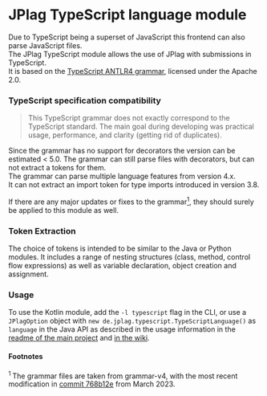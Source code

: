 # JPlag TypeScript language module
Due to TypeScript being a superset of JavaScript this frontend can also parse JavaScript files.
<br>
The JPlag TypeScript module allows the use of JPlag with submissions in TypeScript. <br>
It is based on the [TypeScript ANTLR4 grammar](https://github.com/antlr/grammars-v4/tree/master/javascript/typescript), licensed under the Apache 2.0.


### TypeScript specification compatibility
> This TypeScript grammar does not exactly correspond to the TypeScript standard. The main goal during developing was practical usage, performance, and clarity (getting rid of duplicates).

Since the grammar has no support for decorators the version can be estimated < 5.0. The grammar can still parse files with decorators, but can not extract a tokens for them.
<br> The grammar can parse multiple language features from version 4.x.
<br> It can not extract an import token for type imports introduced in version 3.8.

If there are any major updates or fixes to the grammar<a href="#footnote-1"><sup>1</sup></a>, they should surely be applied to this module as well.

### Token Extraction
The choice of tokens is intended to be similar to the Java or Python modules. It includes a range of nesting structures (class, method, control flow expressions) as well as variable declaration, object creation and assignment.

### Usage
To use the Kotlin module, add the `-l typescript` flag in the CLI, or use a `JPlagOption` object with `new de.jplag.typescript.TypeScriptLanguage()` as `language` in the Java API as described in the usage information in the [readme of the main project](https://github.com/jplag/JPlag#usage) and [in the wiki](https://github.com/jplag/JPlag/wiki/1.-How-to-Use-JPlag).

#### Footnotes
<section id="footnote-1"><sup>1 </sup>The grammar files are taken from grammar-v4, with the most recent modification in <a href="https://github.com/antlr/grammars-v4/commit/764afe99457c07ae81ac07ed3a351a96fb5330d8">commit 768b12e</a> from March 2023.</section>